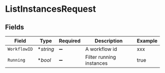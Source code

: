 # ListInstancesRequest


## Fields

| Field                    | Type                     | Required                 | Description              | Example                  |
| ------------------------ | ------------------------ | ------------------------ | ------------------------ | ------------------------ |
| `WorkflowID`             | **string*                | :heavy_minus_sign:       | A workflow id            | xxx                      |
| `Running`                | **bool*                  | :heavy_minus_sign:       | Filter running instances | true                     |